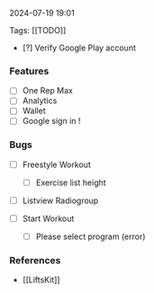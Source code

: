 
2024-07-19 19:01

Tags: [[TODO]]

- [?] Verify Google Play account

### Features
- [ ] One Rep Max
- [ ] Analytics
- [ ] Wallet 
- [ ] Google sign in !

### Bugs
- [ ] Freestyle Workout
    - [ ] Exercise list height

- [ ] Listview Radiogroup

- [ ] Start Workout
    - [ ] Please select program (error)

### References
- [[LiftsKit]]
